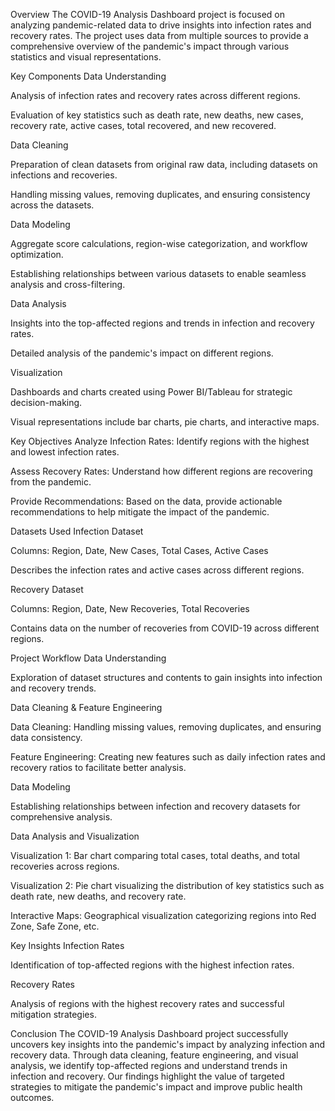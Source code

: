 Overview
The COVID-19 Analysis Dashboard project is focused on analyzing pandemic-related data to drive insights into infection rates and recovery rates. The project uses data from multiple sources to provide a comprehensive overview of the pandemic's impact through various statistics and visual representations.

Key Components
Data Understanding

Analysis of infection rates and recovery rates across different regions.

Evaluation of key statistics such as death rate, new deaths, new cases, recovery rate, active cases, total recovered, and new recovered.

Data Cleaning

Preparation of clean datasets from original raw data, including datasets on infections and recoveries.

Handling missing values, removing duplicates, and ensuring consistency across the datasets.

Data Modeling

Aggregate score calculations, region-wise categorization, and workflow optimization.

Establishing relationships between various datasets to enable seamless analysis and cross-filtering.

Data Analysis

Insights into the top-affected regions and trends in infection and recovery rates.

Detailed analysis of the pandemic's impact on different regions.

Visualization

Dashboards and charts created using Power BI/Tableau for strategic decision-making.

Visual representations include bar charts, pie charts, and interactive maps.

Key Objectives
Analyze Infection Rates: Identify regions with the highest and lowest infection rates.

Assess Recovery Rates: Understand how different regions are recovering from the pandemic.

Provide Recommendations: Based on the data, provide actionable recommendations to help mitigate the impact of the pandemic.

Datasets Used
Infection Dataset

Columns: Region, Date, New Cases, Total Cases, Active Cases

Describes the infection rates and active cases across different regions.

Recovery Dataset

Columns: Region, Date, New Recoveries, Total Recoveries

Contains data on the number of recoveries from COVID-19 across different regions.

Project Workflow
Data Understanding

Exploration of dataset structures and contents to gain insights into infection and recovery trends.

Data Cleaning & Feature Engineering

Data Cleaning: Handling missing values, removing duplicates, and ensuring data consistency.

Feature Engineering: Creating new features such as daily infection rates and recovery ratios to facilitate better analysis.

Data Modeling

Establishing relationships between infection and recovery datasets for comprehensive analysis.

Data Analysis and Visualization

Visualization 1: Bar chart comparing total cases, total deaths, and total recoveries across regions.

Visualization 2: Pie chart visualizing the distribution of key statistics such as death rate, new deaths, and recovery rate.

Interactive Maps: Geographical visualization categorizing regions into Red Zone, Safe Zone, etc.

Key Insights
Infection Rates

Identification of top-affected regions with the highest infection rates.

Recovery Rates

Analysis of regions with the highest recovery rates and successful mitigation strategies.

Conclusion
The COVID-19 Analysis Dashboard project successfully uncovers key insights into the pandemic's impact by analyzing infection and recovery data. Through data cleaning, feature engineering, and visual analysis, we identify top-affected regions and understand trends in infection and recovery. Our findings highlight the value of targeted strategies to mitigate the pandemic's impact and improve public health outcomes.
